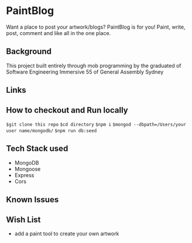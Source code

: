 # PaintBlog

Want a place to post your artwork/blogs? 
PaintBlog is for you!
Paint, write, post, comment and like all in the one place.

## Background
This project built entirely through mob programming by the graduated of Software Engineering Immersive 55 of General Assembly Sydney

## Links 

## How to checkout and Run locally
`$git clone this repo`
`$cd directory`
`$npm i`
`$mongod --dbpath=/Users/your user name/mongodb/`
`$npm run db:seed`

## Tech Stack used
- MongoDB
- Mongoose
- Express
- Cors

## Known Issues

## Wish List
- add a paint tool to create your own artwork